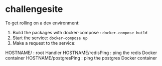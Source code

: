 # challengesite

To get rolling on a dev environment:

1.  Build the packages with docker-compose : `docker-compose build`
2.  Start the service: `docker-compose up`
3.  Make a request to the service:

HOSTNAME/ : root Handler
HOSTNAME/redisPing : ping the redis Docker container
HOSTNAME/postgresPing : ping the postgres Docker container

